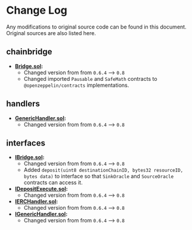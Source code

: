 # Change Log

Any modifications to original source code can be found in this document. Original sources are also listed here.

## chainbridge

- **[Bridge.sol](https://github.com/ChainSafe/chainbridge-solidity/blob/849db5657b8ce7c340a8847078de87d3a9e421f1/contracts/Bridge.sol):**
  - Changed version from from `0.6.4` --> `0.8`
  - Changed imported `Pausable` and `SafeMath` contracts to `@openzeppelin/contracts` implementations.

## handlers

- **[GenericHandler.sol](https://github.com/ChainSafe/chainbridge-solidity/blob/849db5657b8ce7c340a8847078de87d3a9e421f1/contracts/handlers/GenericHandler.sol):**
  - Changed version from from `0.6.4` --> `0.8`

## interfaces

- **[IBridge.sol](https://github.com/ChainSafe/chainbridge-solidity/blob/849db5657b8ce7c340a8847078de87d3a9e421f1/contracts/interfaces/IBridge.sol):**
  - Changed version from from `0.6.4` --> `0.8`
  - Added `deposit(uint8 destinationChainID, bytes32 resourceID, bytes data)` to interface so that `SinkOracle` and `SourceOracle` contracts can access it.
- **[IDepositExecute.sol](https://github.com/ChainSafe/chainbridge-solidity/blob/849db5657b8ce7c340a8847078de87d3a9e421f1/contracts/interfaces/IDepositExecute.sol):**
  - Changed version from from `0.6.4` --> `0.8`
- **[IERCHandler.sol](https://github.com/ChainSafe/chainbridge-solidity/blob/849db5657b8ce7c340a8847078de87d3a9e421f1/contracts/interfaces/IERCHandler.sol):**
  - Changed version from from `0.6.4` --> `0.8`
- **[IGenericHandler.sol](https://github.com/ChainSafe/chainbridge-solidity/blob/849db5657b8ce7c340a8847078de87d3a9e421f1/contracts/interfaces/IGenericHandler.sol):**
  - Changed version from from `0.6.4` --> `0.8`
